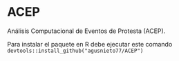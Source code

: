 # ACEP
Análisis Computacional de Eventos de Protesta (ACEP).

Para instalar el paquete en R debe ejecutar este comando `devtools::install_github("agusnieto77/ACEP")`
